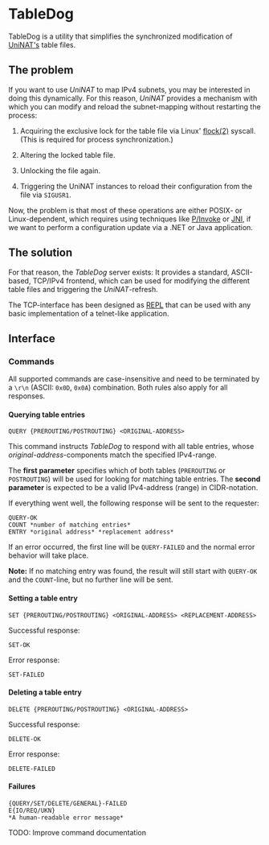 # TableDog

TableDog is a utility that simplifies the synchronized modification of
[UniNAT's](https://github.com/vpn-util/uninat) table files.

## The problem

If you want to use *UniNAT* to map IPv4 subnets, you may be interested in doing
this dynamically. For this reason, *UniNAT* provides a mechanism with which you
can modify and reload the subnet-mapping without restarting the process:

1. Acquiring the exclusive lock for the table file via Linux'
   [flock(2)](https://linux.die.net/man/2/flock) syscall. (This is required for
   process synchronization.)

2. Altering the locked table file.
3. Unlocking the file again.
4. Triggering the UniNAT instances to reload their configuration from the file
   via `SIGUSR1`.

Now, the problem is that most of these operations are either POSIX- or
Linux-dependent, which requires using techniques like
[P/Invoke](https://docs.microsoft.com/en-us/dotnet/standard/native-interop/pinvoke)
or [JNI](https://en.wikipedia.org/wiki/Java_Native_Interface), if we want to
perform a configuration update via a .NET or Java application.

## The solution

For that reason, the *TableDog* server exists: It provides a standard,
ASCII-based, TCP/IPv4 frontend, which can be used for modifying the different
table files and triggering the *UniNAT*-refresh.

The TCP-interface has been designed as
[REPL](https://en.wikipedia.org/wiki/Read%E2%80%93eval%E2%80%93print_loop)
that can be used with any basic implementation of a telnet-like application.

## Interface

### Commands

All supported commands are case-insensitive and need to be terminated by a
`\r\n` (ASCII: `0x0D`, `0x0A`) combination. Both rules also apply for all
responses.

#### Querying table entries

```
QUERY {PREROUTING/POSTROUTING} <ORIGINAL-ADDRESS>
```

This command instructs *TableDog* to respond with all table entries, whose
*original-address*-components match the specified IPv4-range.

The **first parameter** specifies which of both tables (`PREROUTING` or
`POSTROUTING`) will be used for looking for matching table entries. The
**second parameter** is expected to be a valid IPv4-address (range) in
CIDR-notation.

If everything went well, the following response will be sent to the requester:

```
QUERY-OK
COUNT *number of matching entries*
ENTRY *original address* *replacement address*
```

If an error occurred, the first line will be `QUERY-FAILED` and the normal
error behavior will take place.

**Note:** If no matching entry was found, the result will still start with
`QUERY-OK` and the `COUNT`-line, but no further line will be sent.

#### Setting a table entry

```
SET {PREROUTING/POSTROUTING} <ORIGINAL-ADDRESS> <REPLACEMENT-ADDRESS>
```

Successful response:

```
SET-OK
```

Error response:

```
SET-FAILED
```

#### Deleting a table entry

```
DELETE {PREROUTING/POSTROUTING} <ORIGINAL-ADDRESS>
```

Successful response:

```
DELETE-OK
```

Error response:

```
DELETE-FAILED
```

#### Failures

```
{QUERY/SET/DELETE/GENERAL}-FAILED
E{IO/REQ/UKN}
*A human-readable error message*
```

TODO: Improve command documentation
